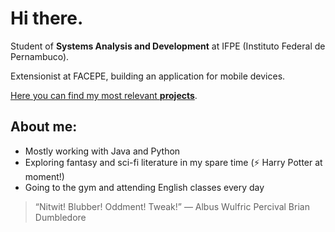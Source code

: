 # Hi there.
Student of **Systems Analysis and Development** at IFPE (Instituto Federal de Pernambuco).

Extensionist at FACEPE, building an application for mobile devices.

[Here you can find my most relevant **projects**](https://github.com/kvsbarbosa/recruiter.md).
## **About me:**
* Mostly working with Java and Python
* Exploring fantasy and sci-fi literature in my spare time (⚡ Harry Potter at moment!)
* Going to the gym and attending English classes every day
> “Nitwit! Blubber! Oddment! Tweak!”
― Albus Wulfric Percival Brian Dumbledore
